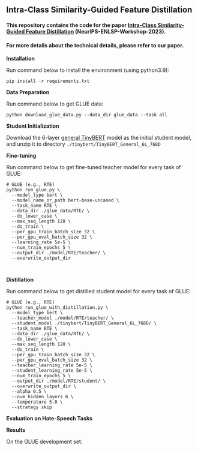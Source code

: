 ## Intra-Class Similarity-Guided Feature Distillation
#### This repository contains the code for the paper [Intra-Class Similarity-Guided Feature Distillation](https://ca-roll.github.io/downloads/Intra-Class%20Similarity-Guided%20Feature%20Distillation.pdf) (NeurIPS-ENLSP-Workshop-2023).


#### For more details about the technical details, please refer to our paper.

**Installation**

Run command below to install the environment (using python3.9):

```
pip install -r requirements.txt
```

**Data Preparation**

Run command below to get GLUE data:

```
python download_glue_data.py --data_dir glue_data --task all
```

**Student Initialization**

Download the 6-layer [general TinyBERT](https://huggingface.co/huawei-noah/TinyBERT_General_6L_768D) model as the initial student model, and unzip it to directory ```./tinybert/TinyBERT_General_6L_768D```

**Fine-tuning**

Run command below to get fine-tuned teacher model for every task of GLUE:

```
# GLUE (e.g., RTE)
python run_glue.py \
  --model_type bert \
  --model_name_or_path bert-base-uncased \
  --task_name RTE \
  --data_dir ./glue_data/RTE/ \
  --do_lower_case \
  --max_seq_length 128 \
  --do_train \
  --per_gpu_train_batch_size 32 \
  --per_gpu_eval_batch_size 32 \
  --learning_rate 5e-5 \
  --num_train_epochs 5 \
  --output_dir ./model/RTE/teacher/ \
  --overwrite_output_dir

 
```

**Distillation**

Run command below to get distilled student model for every task of GLUE:

```
# GLUE (e.g., RTE)
python run_glue_with_distillation.py \
  --model_type bert \
  --teacher_model ./model/RTE/teacher/ \
  --student_model ./tinybert/TinyBERT_General_6L_768D/ \
  --task_name RTE \
  --data_dir ./glue_data/RTE/ \
  --do_lower_case \
  --max_seq_length 128 \
  --do_train \
  --per_gpu_train_batch_size 32 \
  --per_gpu_eval_batch_size 32 \
  --teacher_learning_rate 5e-5 \
  --student_learning_rate 5e-5 \
  --num_train_epochs 5 \
  --output_dir ./model/RTE/student/ \
  --overwrite_output_dir \
  --alpha 0.5 \
  --num_hidden_layers 6 \
  --temperature 5.0 \
  --strategy skip

```
**Evaluation on Hate-Speech Tasks**


**Results**

On the GLUE development set:

